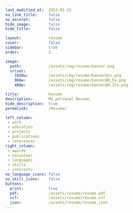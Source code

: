 ```yaml
---
last_modified_at:  2023-05-15
no_link_title:     false
no_excerpt:        false
hide_image:        false
hide_title:        false

layout:            resume
cover:             false
sidebar:           true
order:             3

image:
  path:            /assets/img/resume/banner.png
  srcset:
    1920w:         /assets/img/resume/banner@1x.png
    960w:          /assets/img/resume/banner@0,5x.png
    480w:          /assets/img/resume/banner@0,25x.png

title:             Resume
description:       My personal Resume.
hide_description:  true
permalink:         /Resume/

left_column:
 - work
 - education
 - projects
 - publications
 - references
right_column:
 - awards
 - volunteer
 - languages
 - skills
 - interests
no_language_icons: false
no_skill_icons:    false
buttons:
  print:           true
  pdf:             /assets/resume/resume.pdf
  vcf:             /assets/resume/resume.vcf
  json:            /assets/resume/resume.json
---
```

